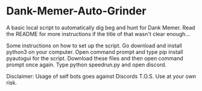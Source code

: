 # Dank-Memer-Auto-Grinder
A basic local script to automatically dig beg and hunt for Dank Memer. Read the README for more instructions if the title of that wasn't clear enough...

Some instructions on how to set up the script. Go download and install python3 on your computer. Open command prompt and type pip install pyautogui for the
script. Download these files and then open command prompt once again. Type python speedrun.py and open discord. 

Disclaimer: Usage of self bots goes against Discords T.O.S. Use at your own risk.
